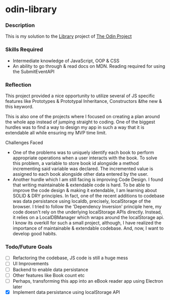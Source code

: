 # odin-library

### Description
This is my solution to the [Library](https://www.theodinproject.com/lessons/node-path-javascript-library) project of [The Odin Project](https://www.theodinproject.com/)

### Skills Required
- Intermediate knowledge of JavaScript, OOP & CSS
- An ability to go through & read docs on MDN. Reading required for using the SubmitEventAPI

### Reflection
This project provided a nice opportunity to utilize several of JS specific features like Prototypes & Prototypal Inheritance, Constructors &the new & this keyword.

This is also one of the projects where I focused on creating a plan around the whole app instead of jumping straight to coding. 
One of the biggest hurdles was to find a way to design my app in such a way that it is extendable all while ensuring my MVP time limit.

Challenges Faced

- One of the problems was to uniquely identify each book to perform appropriate operations when a user interacts with the book. To solve this problem, a variable to store book id alongside a method incrementing said variable was declared. The incremented value is assigned to each book alongside other data entered by the user.
- Another hurdle which I am still facing is improving Code Design. I found that writing maintainable & extendable code is hard. To be able to improve the code design & making it extendable, I am learning about SOLID & DRY principles. In fact, one of the recent additions to codebase was data persistance using localdb, precisely, localStorage of the browser. I tried to follow the 'Dependency Inversion' principle here, my code doesn't rely on the underlying localStorage APIs directly. Instead, it relies on a LocalDBManager which wraps around the localStorage api. I know its overkill for such a small project, although, I have realized the importance of maintainable & extendable codebase. And, now, I want to develop good habits.


### Todo/Future Goals
- [ ] Refactoring the codebase, JS code is still a huge mess
- [ ] UI Improvements
- [ ] Backend to enable data persistance 
- [ ] Other features like Book count etc
- [ ] Perhaps, transforming this app into an eBook reader app using Electron later
- [x] Implement data persistance using localStorage API